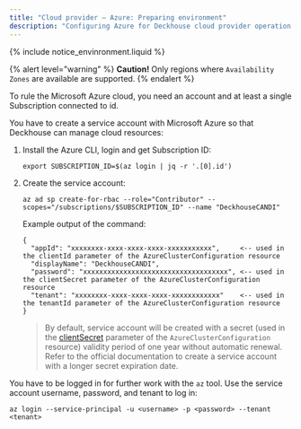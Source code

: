```yaml
---
title: "Cloud provider — Azure: Preparing environment"
description: "Configuring Azure for Deckhouse cloud provider operation."
---
```


{% include notice_envinronment.liquid %}

{% alert level="warning" %}
**Caution!** Only regions where `Availability Zones` are available are supported.
{% endalert %}

To rule the Microsoft Azure cloud, you need an account and at least a single Subscription connected to id.

You have to create a service account with Microsoft Azure so that Deckhouse can manage cloud resources:
1. Install the Azure CLI, login and get Subscription ID:

   ```shell
   export SUBSCRIPTION_ID=$(az login | jq -r '.[0].id')
   ```

2. Create the service account:

   ```shell
   az ad sp create-for-rbac --role="Contributor" --scopes="/subscriptions/$SUBSCRIPTION_ID" --name "DeckhouseCANDI"
   ```

   Example output of the command:

   ```console
   {
     "appId": "xxxxxxxx-xxxx-xxxx-xxxx-xxxxxxxxxxx",     <-- used in the clientId parameter of the AzureClusterConfiguration resource 
     "displayName": "DeckhouseCANDI",
     "password": "xxxxxxxxxxxxxxxxxxxxxxxxxxxxxxxxxxxx", <-- used in the clientSecret parameter of the AzureClusterConfiguration resource
     "tenant": "xxxxxxxx-xxxx-xxxx-xxxx-xxxxxxxxxxxx"    <-- used in the tenantId parameter of the AzureClusterConfiguration resource
   }
   ```

   > By default, service account will be created with a secret (used in the [clientSecret](cluster_configuration.html#azureclusterconfiguration-provider-clientsecret) parameter of the `AzureClusterConfiguration` resource) validity period of one year without automatic renewal. Refer to the official documentation to create a service account with a longer secret expiration date.

You have to be logged in for further work with the `az` tool. Use the service account username, password, and tenant to log in:

```shell
az login --service-principal -u <username> -p <password> --tenant <tenant>
```
